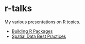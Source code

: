 # r-talks

My various presentations on R topics.

- [Building R Packages](r-talks/building-R-packages/building-R-packages.html)
- [Spatial Data Best Practices](r-talks/spatial-data-best-practices/spatial-data-best-practices.html)
